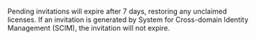 Pending invitations will expire after 7 days, restoring any unclaimed licenses. If an invitation is generated by System for Cross-domain Identity Management (SCIM), the invitation will not expire.
